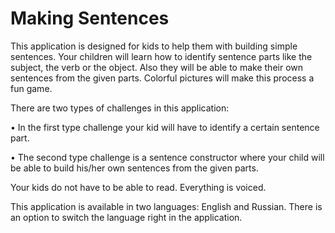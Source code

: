 # Making Sentences

This application is designed for kids to help them with building simple sentences. Your children will learn how to identify sentence parts like the subject, the verb or the object. Also they will be able to make their own sentences from the given parts. Colorful pictures will make this process a fun game.

There are two types of challenges in this application:

• In the first type challenge your kid will have to identify a certain sentence part.

• The second type challenge is a sentence constructor where your child will be able to build his/her own sentences from the given parts.

Your kids do not have to be able to read. Everything is voiced.

This application is available in two languages: English and Russian. There is an option to switch the language right in the application.
